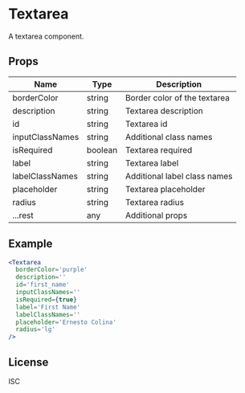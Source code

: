 # Textarea

A textarea component.

## Props

| Name            | Type    | Description                  |
| --------------- | ------- | ---------------------------- |
| borderColor     | string  | Border color of the textarea |
| description     | string  | Textarea description         |
| id              | string  | Textarea id                  |
| inputClassNames | string  | Additional class names       |
| isRequired      | boolean | Textarea required            |
| label           | string  | Textarea label               |
| labelClassNames | string  | Additional label class names |
| placeholder     | string  | Textarea placeholder         |
| radius          | string  | Textarea radius              |
| ...rest         | any     | Additional props             |

## Example

```jsx
<Textarea
  borderColor='purple'
  description=''
  id='first_name'
  inputClassNames=''
  isRequired={true}
  label='First Name'
  labelClassNames=''
  placeholder='Ernesto Colina'
  radius='lg'
/>
```

## License

ISC
